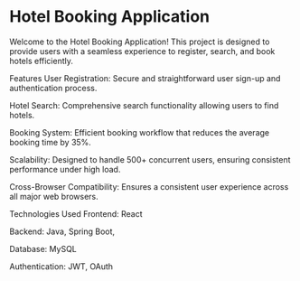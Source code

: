 # Hotel Booking Application
Welcome to the Hotel Booking Application! This project is designed to provide users with a seamless experience to register, search, and book hotels efficiently.

Features
User Registration: Secure and straightforward user sign-up and authentication process.

Hotel Search: Comprehensive search functionality allowing users to find hotels.

Booking System: Efficient booking workflow that reduces the average booking time by 35%.

Scalability: Designed to handle 500+ concurrent users, ensuring consistent performance under high load.

Cross-Browser Compatibility: Ensures a consistent user experience across all major web browsers.

Technologies Used
Frontend: React

Backend:  Java, Spring Boot, 

Database: MySQL

Authentication: JWT, OAuth
